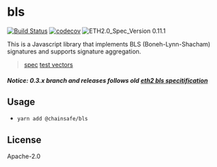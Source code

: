 # bls

[![Build Status](https://travis-ci.org/ChainSafe/lodestar.svg?branch=master)](https://travis-ci.org/ChainSafe/lodestar)
[![codecov](https://codecov.io/gh/ChainSafe/lodestar/branch/master/graph/badge.svg)](https://codecov.io/gh/ChainSafe/lodestar)
![ETH2.0_Spec_Version 0.11.1](https://img.shields.io/badge/ETH2.0_Spec_Version-0.11.1-2e86c1.svg)

This is a Javascript library that implements BLS (Boneh-Lynn-Shacham) signatures and supports signature aggregation.

>[spec](https://github.com/ethereum/eth2.0-specs/blob/v0.11.1/specs/phase0/beacon-chain.md#bls-signatures)
>[test vectors](https://github.com/ethereum/eth2.0-spec-tests/tree/master/tests/bls)

##### Notice: *0.3.x* branch and releases follows old [eth2 bls specitification](https://github.com/ethereum/eth2.0-specs/blob/v0.9.4/specs/bls_signature.md)

## Usage
- `yarn add @chainsafe/bls`

## License

Apache-2.0
